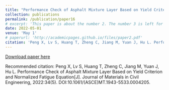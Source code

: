 ```yaml
---
title: "Performance Check of Asphalt Mixture Layer Based on Yield Criterion and Normalized Fatigue Equation"
collection: publications
permalink: /publication/paper16
# excerpt: 'This paper is about the number 2. The number 3 is left for future work.'
date: 2022-05-01
venue: 'May 1'
# paperurl: 'http://academicpages.github.io/files/paper2.pdf'
citation: 'Peng X, Lv S, Huang T, Zheng C, Jiang M, Yuan J, Hu L. Performance Check of Asphalt Mixture Layer Based on Yield Criterion and Normalized Fatigue Equation[J]. Journal of Materials in Civil Engineering, 2022:34(5). DOI:10.1061/(ASCE)MT.1943-5533.0004205.'
---
```



[Download paper here](10.1061/(ASCE)MT.1943-5533.0004205)

Recommended citation: Peng X, Lv S, Huang T, Zheng C, Jiang M, Yuan J, Hu L. Performance Check of Asphalt Mixture Layer Based on Yield Criterion and Normalized Fatigue Equation[J]. Journal of Materials in Civil Engineering, 2022:34(5). DOI:10.1061/(ASCE)MT.1943-5533.0004205.
